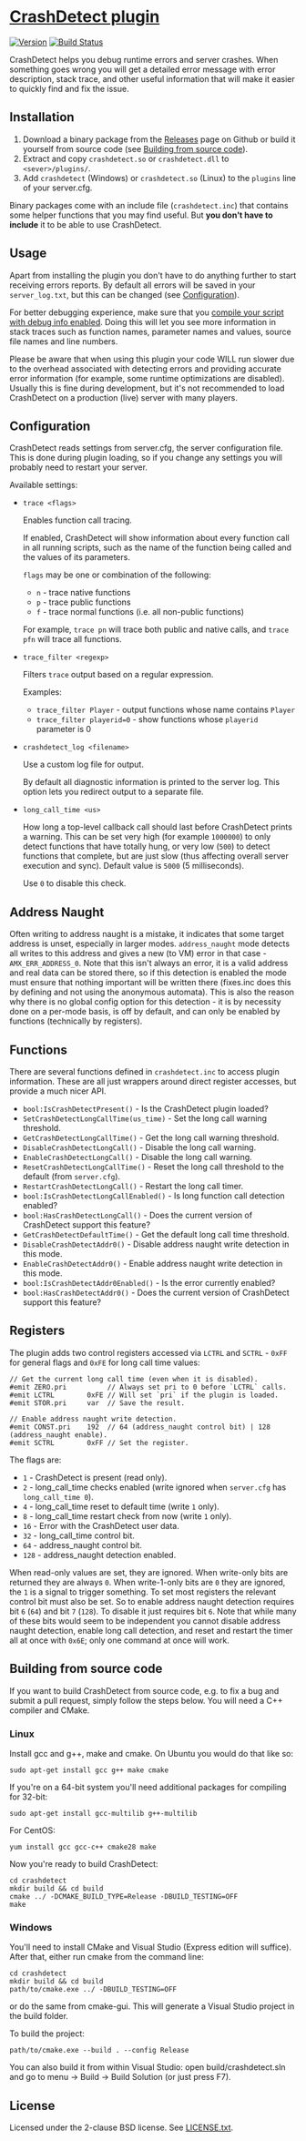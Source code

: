 [CrashDetect plugin][github]
============================

[![Version][version_badge]][version]
[![Build Status][build_status]][build]

CrashDetect helps you debug runtime errors and server crashes. When something
goes wrong you will get a detailed error message with error description, stack
trace, and other useful information that will make it easier to quickly find
and fix the issue.

Installation
------------

1. Download a binary package from the [Releases][download] page on Github or
   build it yourself from source code (see
   [Building from source code](#building-from-source-code)).
2. Extract and copy `crashdetect.so` or `crashdetect.dll` to `<sever>/plugins/`.
3. Add `crashdetect` (Windows) or `crashdetect.so` (Linux) to the `plugins`
   line of your server.cfg.

Binary packages come with an include file (`crashdetect.inc`) that contains
some helper functions that you may find useful. But **you don't have to
include** it to be able to use CrashDetect.

Usage
-----

Apart from installing the plugin you don't have to do anything further to
start receiving errors reports. By default all errors will be saved in your
`server_log.txt`, but this can be changed
(see [Configuration](#configuration)).

For better debugging experience, make sure that you
[compile your script with debug info enabled][debug_info]. Doing this will let
you see more information in stack traces such as function names, parameter names
and values, source file names and line numbers.

Please be aware that when using this plugin your code WILL run slower due
to the overhead associated with detecting errors and providing accurate
error information (for example, some runtime optimizations are disabled).
Usually this is fine during development, but it's not recommended to load
CrashDetect on a production (live) server with many players.

Configuration
-------------

CrashDetect reads settings from server.cfg, the server configuration file. This
is done during plugin loading, so if you change any settings you will probably
need to restart your server.

Available settings:

* `trace <flags>`

  Enables function call tracing.

  If enabled, CrashDetect will show information about every function call in
  all running scripts, such as the name of the function being called and the
  values of its parameters.

  `flags` may be one or combination of the following:

  * `n` - trace native functions
  * `p` - trace public functions
  * `f` - trace normal functions (i.e. all non-public functions)

  For example, `trace pn` will trace both public and native calls, and
  `trace pfn` will trace all functions.

* `trace_filter <regexp>`

  Filters `trace` output based on a regular expression.

  Examples:

  * `trace_filter Player` - output functions whose name contains `Player`
  * `trace_filter playerid=0` - show functions whose `playerid` parameter is 0

* `crashdetect_log <filename>`

  Use a custom log file for output.

  By default all diagnostic information is printed to the server log. This
  option lets you redirect output to a separate file.

* `long_call_time <us>`

  How long a top-level callback call should last before CrashDetect prints a
  warning. This can be set very high (for example `1000000`) to only detect
  functions that have totally hung, or very low (`500`) to detect functions that
  complete, but are just slow (thus affecting overall server execution and
  sync). Default value is `5000` (5 milliseconds).

  Use `0` to disable this check.

Address Naught
--------------

Often writing to address naught is a mistake, it indicates that some target
address is unset, especially in larger modes. `address_naught` mode detects all
writes to this address and gives a new (to VM) error in that case -
`AMX_ERR_ADDRESS_0`. Note that this isn't always an error, it is a valid
address and real data can be stored there, so if this detection is enabled the
mode must ensure that nothing important will be written there (fixes.inc does
this by defining and not using the anonymous automata). This is also the reason
why there is no global config option for this detection - it is by necessity
done on a per-mode basis, is off by default, and can only be enabled by
functions (technically by registers).

Functions
---------

There are several functions defined in `crashdetect.inc` to access plugin
information. These are all just wrappers around direct register accesses, but
provide a much nicer API.

* `bool:IsCrashDetectPresent()` - Is the CrashDetect plugin loaded?
* `SetCrashDetectLongCallTime(us_time)` - Set the long call warning threshold.
* `GetCrashDetectLongCallTime()` - Get the long call warning threshold.
* `DisableCrashDetectLongCall()` - Disable the long call warning.
* `EnableCrashDetectLongCall()` - Disable the long call warning.
* `ResetCrashDetectLongCallTime()` - Reset the long call threshold to the
   default (from `server.cfg`).
* `RestartCrashDetectLongCall()` - Restart the long call timer.
* `bool:IsCrashDetectLongCallEnabled()` - Is long function call detection
   enabled?
* `bool:HasCrashDetectLongCall()` - Does the current version of CrashDetect
   support this feature?
* `GetCrashDetectDefaultTime()` - Get the default long call time threshold.
* `DisableCrashDetectAddr0()` - Disable address naught write detection in this
   mode.
* `EnableCrashDetectAddr0()` - Enable address naught write detection in this
   mode.
* `bool:IsCrashDetectAddr0Enabled()` - Is the error currently enabled?
* `bool:HasCrashDetectAddr0()` - Does the current version of CrashDetect
   support this feature?

Registers
---------

The plugin adds two control registers accessed via `LCTRL` and `SCTRL` - `0xFF`
for general flags and `0xFE` for long call time values:

```pawn
// Get the current long call time (even when it is disabled).
#emit ZERO.pri          // Always set pri to 0 before `LCTRL` calls.
#emit LCTRL        0xFE // Will set `pri` if the plugin is loaded.
#emit STOR.pri     var  // Save the result.
```

```pawn
// Enable address naught write detection.
#emit CONST.pri    192  // 64 (address_naught control bit) | 128 (address_naught enable).
#emit SCTRL        0xFF // Set the register.
```

The flags are:

* `1` - CrashDetect is present (read only).
* `2` - long_call_time checks enabled (write ignored when `server.cfg` has
  `long_call_time 0`).
* `4` - long_call_time reset to default time (write `1` only).
* `8` - long_call_time restart check from now (write `1` only).
* `16` - Error with the CrashDetect user data.
* `32` - long_call_time control bit.
* `64` - address_naught control bit.
* `128` - address_naught detection enabled.

When read-only values are set, they are ignored. When write-only bits are
returned they are always `0`. When write-1-only bits are `0` they are ignored,
the `1` is a signal to trigger something. To set most registers the relevant
control bit must also be set. So to enable address naught detection requires
bit `6` (`64`) and bit `7` (`128`). To disable it just requires bit `6`.
Note that while many of these bits would seem to be independent you cannot
disable address naught detection, enable long call detection, and reset and
restart the timer all at once with `0x6E`; only one command at once will work.

Building from source code
-------------------------

If you want to build CrashDetect from source code, e.g. to fix a bug and
submit a pull request, simply follow the steps below. You will need a C++
compiler and CMake.

### Linux

Install gcc and g++, make and cmake. On Ubuntu you would do that like so:

```
sudo apt-get install gcc g++ make cmake
```

If you're on a 64-bit system you'll need additional packages for compiling
for 32-bit:

```
sudo apt-get install gcc-multilib g++-multilib
```

For CentOS:

```
yum install gcc gcc-c++ cmake28 make
```

Now you're ready to build CrashDetect:

```
cd crashdetect
mkdir build && cd build
cmake ../ -DCMAKE_BUILD_TYPE=Release -DBUILD_TESTING=OFF
make
```

### Windows

You'll need to install CMake and Visual Studio (Express edition will suffice).
After that, either run cmake from the command line:

```
cd crashdetect
mkdir build && cd build
path/to/cmake.exe ../ -DBUILD_TESTING=OFF
```

or do the same from cmake-gui. This will generate a Visual Studio project in
the build folder.

To build the project:

```
path/to/cmake.exe --build . --config Release
```

You can also build it from within Visual Studio: open build/crashdetect.sln
and go to menu -> Build -> Build Solution (or just press F7).

License
-------

Licensed under the 2-clause BSD license. See [LICENSE.txt](LICENSE.txt).

[github]: https://github.com/Zeex/samp-plugin-crashdetect
[version]: http://badge.fury.io/gh/Zeex%2Fsamp-plugin-crashdetect
[version_badge]: https://badge.fury.io/gh/Zeex%2Fsamp-plugin-crashdetect.svg
[build]: https://ci.appveyor.com/project/Zeex/samp-plugin-crashdetect/branch/master
[build_status]: https://ci.appveyor.com/api/projects/status/nay4h3t5cu6469ic/branch/master?svg=true
[download]: https://github.com/Zeex/samp-plugin-crashdetect/releases
[debug_info]: https://github.com/Zeex/samp-plugin-crashdetect/wiki/Compiling-scripts-with-debug-info
